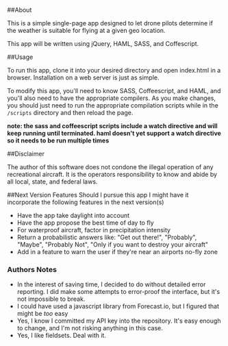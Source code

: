 ##About

This is a simple single-page app designed to let drone pilots determine if the weather is suitable for flying at a given geo location. 

This app will be written using jQuery, HAML, SASS, and Coffescript. 


##Usage

To run this app, clone it into your desired directory and open index.html in a browser.  Installation on a web server is just as simple.

To modify this app, you'll need to know SASS, Coffeescript, and HAML, and you'll also need to have the appropriate compilers. As you make changes, you should just need to run the appropriate compilation scripts while in the `/scripts` directory and then reload the page. 

**note: the sass and coffeescript scripts include a watch directive and will keep running until terminated. haml doesn't yet support a watch directive so it needs to be run multiple times**

##Disclaimer

The author of this software does not condone the illegal operation of any recreational aircraft. It is the operators responsibility to know and abide by all local, state, and federal laws. 

##Next Version Features
Should I pursue this app I might have it incorporate the following features in the next version(s)

* Have the app take daylight into account
* Have the app propose the best time of day to fly
* For waterproof aircraft, factor in precipitation intensity 
* Return a probabilistic answers like: "Get out there!", "Probably", "Maybe", "Probably Not", "Only if you want to destroy your aircraft"
* Add in a feature to warn the user if they're near an airports no-fly zone

### Authors Notes

* In the interest of saving time, I decided to do without detailed error reporting. I did make some attempts to error-proof the interface, but it's not impossible to break. 
* I could have used a javascript library from Forecast.io, but I figured that might be _too_ easy
* Yes, I know I committed my API key into the repository. It's easy enough to change, and I'm not risking anything in this case.
* Yes, I like fieldsets. Deal with it.